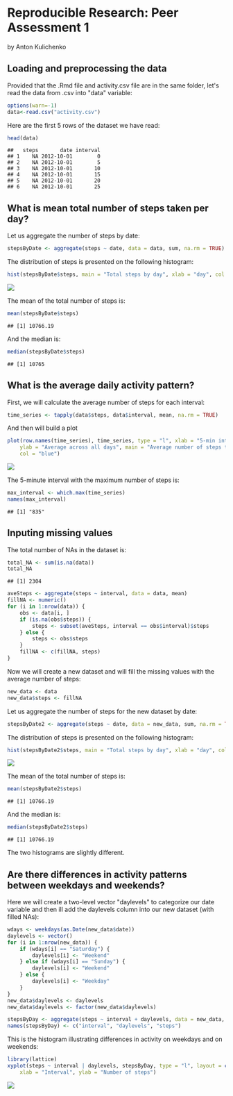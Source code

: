 # Reproducible Research: Peer Assessment 1

by Anton Kulichenko

## Loading and preprocessing the data

Provided that the .Rmd file and activity.csv file are in the same folder, let's read the
data from .csv into "data" variable:


```r
options(warn=-1)
data<-read.csv("activity.csv")
```

Here are the first 5 rows of the dataset we have read:


```r
head(data)
```

```
##   steps       date interval
## 1    NA 2012-10-01        0
## 2    NA 2012-10-01        5
## 3    NA 2012-10-01       10
## 4    NA 2012-10-01       15
## 5    NA 2012-10-01       20
## 6    NA 2012-10-01       25
```

## What is mean total number of steps taken per day?

Let us aggregate the number of steps by date:


```r
stepsByDate <- aggregate(steps ~ date, data = data, sum, na.rm = TRUE)
```

The distribution of steps is presented on the following histogram:


```r
hist(stepsByDate$steps, main = "Total steps by day", xlab = "day", col = "green")
```

![](PA1_template_files/figure-html/unnamed-chunk-4-1.png) 

The mean of the total number of steps is:


```r
mean(stepsByDate$steps)
```

```
## [1] 10766.19
```

And the median is:


```r
median(stepsByDate$steps)
```

```
## [1] 10765
```

## What is the average daily activity pattern?

First, we will calculate the average number of steps for each interval:


```r
time_series <- tapply(data$steps, data$interval, mean, na.rm = TRUE)
```

And then will build a plot 


```r
plot(row.names(time_series), time_series, type = "l", xlab = "5-min interval", 
    ylab = "Average across all days", main = "Average number of steps taken", 
    col = "blue")
```

![](PA1_template_files/figure-html/unnamed-chunk-8-1.png) 

The 5-minute interval with the maximum number of steps is:


```r
max_interval <- which.max(time_series)
names(max_interval)
```

```
## [1] "835"
```

## Inputing missing values

The total number of NAs in the dataset is:


```r
total_NA <- sum(is.na(data))
total_NA
```

```
## [1] 2304
```



```r
aveSteps <- aggregate(steps ~ interval, data = data, mean)
fillNA <- numeric()
for (i in 1:nrow(data)) {
    obs <- data[i, ]
    if (is.na(obs$steps)) {
        steps <- subset(aveSteps, interval == obs$interval)$steps
    } else {
        steps <- obs$steps
    }
    fillNA <- c(fillNA, steps)
}
```

Now we will create a new dataset and will fill the missing values with the average number of steps:


```r
new_data <- data
new_data$steps <- fillNA
```

Let us aggregate the number of steps for the new dataset by date:


```r
stepsByDate2 <- aggregate(steps ~ date, data = new_data, sum, na.rm = TRUE)
```

The distribution of steps is presented on the following histogram:


```r
hist(stepsByDate2$steps, main = "Total steps by day", xlab = "day", col = "orange")
```

![](PA1_template_files/figure-html/unnamed-chunk-14-1.png) 

The mean of the total number of steps is:


```r
mean(stepsByDate2$steps)
```

```
## [1] 10766.19
```

And the median is:


```r
median(stepsByDate2$steps)
```

```
## [1] 10766.19
```

The two histograms are slightly different.

## Are there differences in activity patterns between weekdays and weekends?

Here we will create a two-level vector "daylevels" to categorize our date variable and then ill add the daylevels column into our new dataset (with filled NAs):


```r
wdays <- weekdays(as.Date(new_data$date))
daylevels <- vector()
for (i in 1:nrow(new_data)) {
    if (wdays[i] == "Saturday") {
        daylevels[i] <- "Weekend"
    } else if (wdays[i] == "Sunday") {
        daylevels[i] <- "Weekend"
    } else {
        daylevels[i] <- "Weekday"
    }
}
new_data$daylevels <- daylevels
new_data$daylevels <- factor(new_data$daylevels)

stepsByDay <- aggregate(steps ~ interval + daylevels, data = new_data, mean)
names(stepsByDay) <- c("interval", "daylevels", "steps")
```

This is the histogram illustrating differences in activity on weekdays and on weekends:


```r
library(lattice)
xyplot(steps ~ interval | daylevels, stepsByDay, type = "l", layout = c(1, 2), 
    xlab = "Interval", ylab = "Number of steps")
```

![](PA1_template_files/figure-html/unnamed-chunk-18-1.png) 
